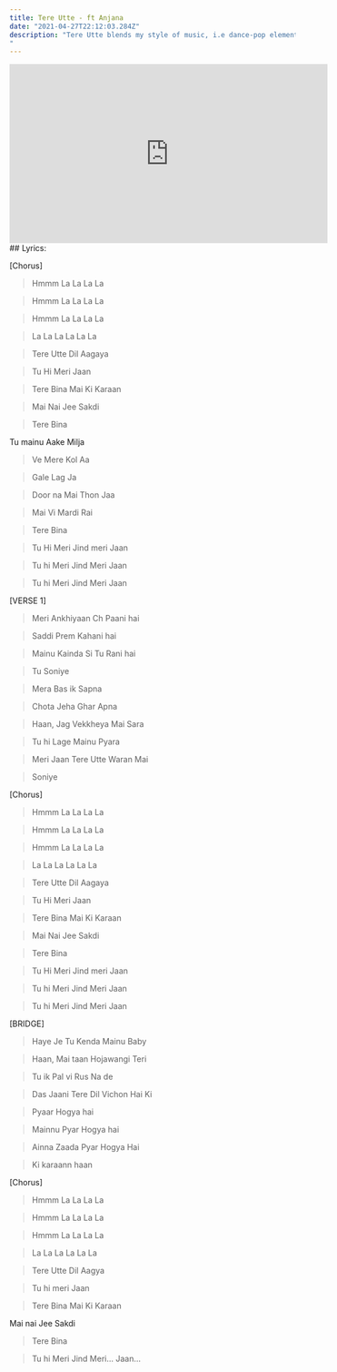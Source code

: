 ```yaml
---
title: Tere Utte - ft Anjana
date: "2021-04-27T22:12:03.284Z"
description: "Tere Utte blends my style of music, i.e dance-pop elements with Hindi/Bollywood vocals. This song has that perfect summer vibe well blended with romantic vocals. This song is about people who are far away from their loved ones and this global pandemic is making it hard for them to travel and spend time with them
"
---
```

<iframe width="560" height="315" src="https://www.youtube.com/embed/MjxKwrOb7fo" title="YouTube video player" frameborder="0" allow="accelerometer; autoplay; clipboard-write; encrypted-media; gyroscope; picture-in-picture" allowfullscreen></iframe>
## Lyrics:

[Chorus]

>Hmmm La La La La

>Hmmm La La La La

>Hmmm La La La La

>La La La La La La

>Tere Utte Dil Aagaya

>Tu Hi Meri Jaan

>Tere Bina Mai Ki Karaan

>Mai Nai Jee Sakdi

>Tere Bina

Tu mainu Aake Milja

>Ve Mere Kol Aa

>Gale Lag Ja

>Door na Mai Thon Jaa

>Mai Vi Mardi Rai

>Tere Bina

>Tu Hi Meri Jind meri Jaan

>Tu hi Meri Jind Meri Jaan

>Tu hi Meri Jind Meri Jaan

[VERSE 1]

>Meri Ankhiyaan Ch Paani hai

>Saddi Prem Kahani hai

>Mainu Kainda Si Tu Rani hai

>Tu Soniye

>Mera Bas ik Sapna

>Chota Jeha Ghar Apna

>Haan, Jag Vekkheya Mai Sara

>Tu hi Lage Mainu Pyara

>Meri Jaan Tere Utte Waran Mai

>Soniye

[Chorus]

>Hmmm La La La La

>Hmmm La La La La

>Hmmm La La La La

>La La La La La La

>Tere Utte Dil Aagaya

>Tu Hi Meri Jaan

>Tere Bina Mai Ki Karaan

>Mai Nai Jee Sakdi

>Tere Bina

>Tu Hi Meri Jind meri Jaan

>Tu hi Meri Jind Meri Jaan

>Tu hi Meri Jind Meri Jaan

[BRIDGE]

>Haye Je Tu Kenda Mainu Baby

>Haan, Mai taan Hojawangi Teri

>Tu ik Pal vi Rus Na de

>Das Jaani Tere Dil Vichon Hai Ki

>Pyaar Hogya hai

>Mainnu Pyar Hogya hai

>Ainna Zaada Pyar Hogya Hai

>Ki karaann haan

[Chorus]

>Hmmm La La La La

>Hmmm La La La La

>Hmmm La La La La

>La La La La La La

>Tere Utte Dil Aagya

>Tu hi meri Jaan

>Tere Bina Mai Ki Karaan

Mai nai Jee Sakdi

>Tere Bina

>Tu hi Meri Jind Meri... Jaan...

